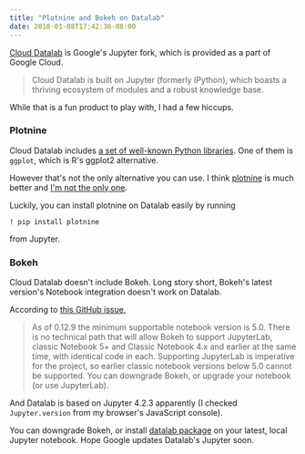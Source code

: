 ```yaml
---
title: "Plotnine and Bokeh on Datalab"
date: 2018-01-08T17:42:36-08:00
---
```


[Cloud Datalab](https://cloud.google.com/datalab/) is Google's Jupyter fork, which is provided as a part of Google Cloud.

> Cloud Datalab is built on Jupyter (formerly IPython), which boasts a thriving ecosystem of modules and a robust knowledge base.

While that is a fun product to play with, I had a few hiccups.

### Plotnine

Cloud Datalab includes [a set of well-known Python libraries](https://cloud.google.com/datalab/docs/concepts/key-concepts#included_libraries). One of them is `ggplot`, which is R's ggplot2 alternative.

However that's not the only alternative you can use. I think [plotnine](https://github.com/has2k1/plotnine) is much better and [I'm not the only one](http://pltn.ca/plotnine-superior-python-ggplot/).

Luckily, you can install plotnine on Datalab easily by running

```
! pip install plotnine
```

from Jupyter.

### Bokeh

Cloud Datalab doesn't include Bokeh. Long story short, Bokeh's latest version's Notebook integration doesn't work on Datalab.

According to [this GitHub issue](https://github.com/bokeh/bokeh/issues/7005),

> As of 0.12.9 the minimum supportable notebook version is 5.0. There is no technical path that will allow Bokeh to support JupyterLab, classic Notebook 5+ and Classic Notebook 4.x and earlier at the same time, with identical code in each. Supporting JupyterLab is imperative for the project, so earlier classic notebook versions below 5.0 cannot be supported. You can downgrade Bokeh, or upgrade your notebook (or use JupyterLab).

And Datalab is based on Jupyter 4.2.3 apparently (I checked `Jupyter.version` from my browser's JavaScript console).

You can downgrade Bokeh, or install [datalab package](https://github.com/googledatalab/pydatalab) on your latest, local Jupyter notebook. Hope Google updates Datalab's Jupyter soon.

